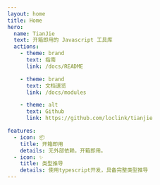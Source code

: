 ```yaml
---
layout: home
title: Home
hero:
  name: TianJie
  text: 开箱即用的 Javascript 工具库
  actions:
    - theme: brand
      text: 指南
      link: /docs/README

    - theme: brand
      text: 文档速览
      link: /docs/modules

    - theme: alt
      text: Github
      link: https://github.com/loclink/tianjie

features:
  - icon: 📦
    title: 开箱即用
    details: 无外部依赖，开箱即用。
  - icon: ✨
    title: 类型推导
    details: 使用typescript开发，具备完整类型推导
---
```

